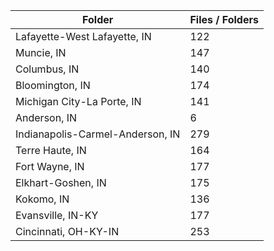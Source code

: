 | Folder                           |   Files / Folders |
|----------------------------------|-------------------|
| Lafayette-West Lafayette, IN     |               122 |
| Muncie, IN                       |               147 |
| Columbus, IN                     |               140 |
| Bloomington, IN                  |               174 |
| Michigan City-La Porte, IN       |               141 |
| Anderson, IN                     |                 6 |
| Indianapolis-Carmel-Anderson, IN |               279 |
| Terre Haute, IN                  |               164 |
| Fort Wayne, IN                   |               177 |
| Elkhart-Goshen, IN               |               175 |
| Kokomo, IN                       |               136 |
| Evansville, IN-KY                |               177 |
| Cincinnati, OH-KY-IN             |               253 |